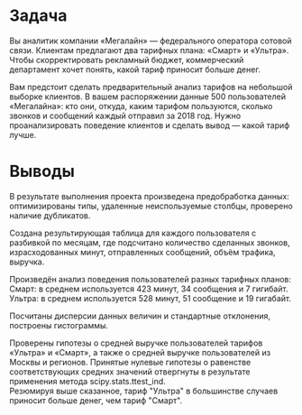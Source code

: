 # Задача
Вы аналитик компании «Мегалайн» — федерального оператора сотовой связи. Клиентам предлагают два тарифных плана: «Смарт» и «Ультра». Чтобы скорректировать рекламный бюджет, коммерческий департамент хочет понять, какой тариф приносит больше денег.

Вам предстоит сделать предварительный анализ тарифов на небольшой выборке клиентов. В вашем распоряжении данные 500 пользователей «Мегалайна»: кто они, откуда, каким тарифом пользуются, сколько звонков и сообщений каждый отправил за 2018 год. Нужно проанализировать поведение клиентов и сделать вывод — какой тариф лучше.

# Выводы
В результате выполнения проекта произведена предобработка данных: оптимизированы типы, удаленные неиспользуемые столбцы, проверено наличие дубликатов.

Создана результирующая таблица для каждого пользователя с разбивкой по месяцам, где подсчитано количество сделанных звонков, израсходованных минут, отправленных сообщений, объём трафика, выручка.

Произведён анализ поведения пользователей разных тарифных планов:<br>
Смарт: в среднем используется 423 минут, 34 сообщения и 7 гигибайт.<br>
Ультра: в среднем используется 528 минут, 51 сообщение и 19 гигабайт.<br>

Посчитаны дисперсии данных величин и стандартные отклонения, построены гистограммы.

Проверены гипотезы о средней выручке пользователей тарифов «Ультра» и «Смарт», а также о средней выручке пользователей из Москвы и регионов. Принятые нулевые гипотезы о равенстве соответствующих средних значений отвергнуты в результате применения метода scipy.stats.ttest_ind.<br>
Резюмируя выше сказанное, тариф "Ультра" в большинстве случаев приносит больше денег, чем тариф "Смарт".
